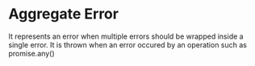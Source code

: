 # Aggregate Error

It represents an error when multiple errors should be wrapped inside a single error. It is thrown when an error occured by an operation such as promise.any()
